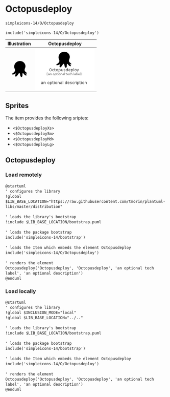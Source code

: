 # Octopusdeploy


```text
simpleicons-14/O/Octopusdeploy
```

```text
include('simpleicons-14/O/Octopusdeploy')
```



| Illustration | Octopusdeploy |
| :---: | :---: |
| ![illustration for Illustration](../../simpleicons-14/O/Octopusdeploy.png) | ![illustration for Octopusdeploy](../../simpleicons-14/O/Octopusdeploy.Local.png) |



## Sprites
The item provides the following sriptes:

- `<$OctopusdeployXs>`
- `<$OctopusdeploySm>`
- `<$OctopusdeployMd>`
- `<$OctopusdeployLg>`





## Octopusdeploy

### Load remotely
```plantuml
@startuml
' configures the library
!global $LIB_BASE_LOCATION="https://raw.githubusercontent.com/tmorin/plantuml-libs/master/distribution"

' loads the library's bootstrap
!include $LIB_BASE_LOCATION/bootstrap.puml

' loads the package bootstrap
include('simpleicons-14/bootstrap')

' loads the Item which embeds the element Octopusdeploy
include('simpleicons-14/O/Octopusdeploy')

' renders the element
Octopusdeploy('Octopusdeploy', 'Octopusdeploy', 'an optional tech label', 'an optional description')
@enduml
```

### Load locally
```plantuml
@startuml
' configures the library
!global $INCLUSION_MODE="local"
!global $LIB_BASE_LOCATION="../.."

' loads the library's bootstrap
!include $LIB_BASE_LOCATION/bootstrap.puml

' loads the package bootstrap
include('simpleicons-14/bootstrap')

' loads the Item which embeds the element Octopusdeploy
include('simpleicons-14/O/Octopusdeploy')

' renders the element
Octopusdeploy('Octopusdeploy', 'Octopusdeploy', 'an optional tech label', 'an optional description')
@enduml
```

